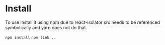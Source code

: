 # Install

To use install it using npm due to react-isolator src needs to be referenced symbolically and yarn does not do that.

`npm install`
`npm link ..`